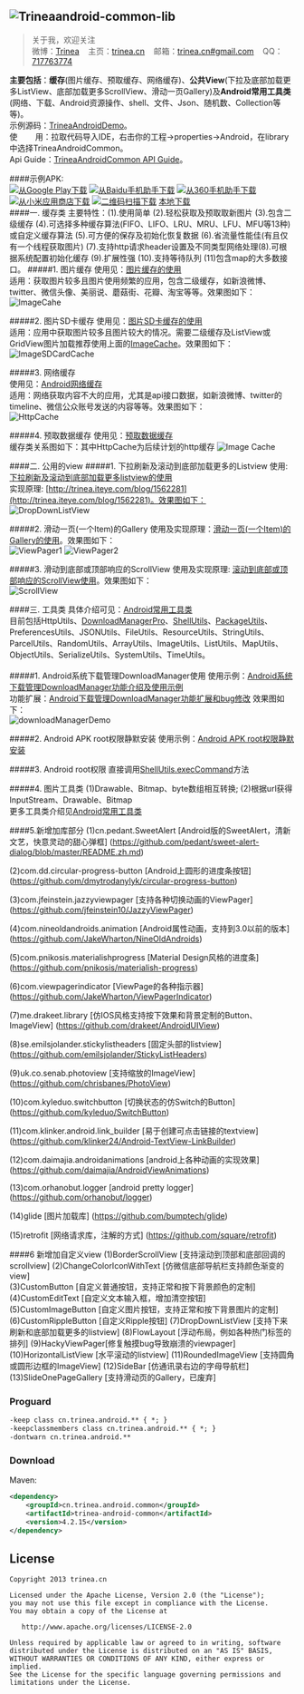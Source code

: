 ![Trinea](http://farm8.staticflickr.com/7426/9456847893_053161c7a4_o.png)android-common-lib
-------------
> 关于我，欢迎关注  
> 微博：<a title="Android 技术及移动互联网分享" href="http://weibo.com/trinea?s=6cm7D0" target="_blank">Trinea</a>&nbsp;&nbsp;&nbsp;&nbsp;主页：<a title="关注于 Android、Java、性能优化、开源项目" href="http://www.trinea.cn/" target="_blank">trinea.cn</a>&nbsp;&nbsp;&nbsp;&nbsp;邮箱：<a title="欢迎邮件与我交流" href="mailto:trinea.cn@gmail.com" target="_blank">trinea.cn#gmail.com</a>&nbsp;&nbsp;&nbsp;&nbsp;QQ：<a title="欢迎 Q 我" href="http://wpa.qq.com/msgrd?v=3&amp;uin=717763774&amp;site=qq&amp;menu=yes" target="_blank">717763774</a>  

**主要包括**：<strong>缓存</strong>(图片缓存、预取缓存、网络缓存)、<strong>公共View</strong>(下拉及底部加载更多ListView、底部加载更多ScrollView、滑动一页Gallery)及<strong>Android常用工具类</strong>(网络、下载、Android资源操作、shell、文件、Json、随机数、Collection等等)。    
示例源码：[TrineaAndroidDemo](https://github.com/Trinea/AndroidDemo)。  
使&nbsp;&nbsp;&nbsp;&nbsp;&nbsp;&nbsp;&nbsp;&nbsp;用：拉取代码导入IDE，右击你的工程->properties->Android，在library中选择TrineaAndroidCommon。  
Api Guide：[TrineaAndroidCommon API Guide](http://trinea.github.io/doc/trinea_android_common/index.html)。  

####示例APK:  
<a href="https://play.google.com/store/apps/details?id=cn.trinea.android.demo" target="_blank" title="从Google Play下载"><img src="http://www.android.com/images/brand/get_it_on_play_logo_small.png" title="从Google Play下载"/></a>
    <a href="http://as.baidu.com/a/item?docid=5499464" target="_blank" title="从Baidu手机助手下载"><img src="http://farm3.staticflickr.com/2826/11928623406_b9e8d39bd7_o.png" title="从Baidu手机助手下载"/></a>
    <a href="http://zhushou.360.cn/detail/index/soft_id/994107" target="_blank" title="从360手机助手下载"><img src="http://farm4.staticflickr.com/3775/11983355756_f8548f4c17_o.png" title="从360手机助手下载"/></a>
    <a href="http://app.xiaomi.com/detail/54761" target="_blank" title="从小米应用商店下载"><img src="http://farm8.staticflickr.com/7380/11982503045_b0538df5f5_o.png" title="从小米应用商店下载"/></a>
    <a href="http://trinea.github.com/apk/trinea-android-demo.apk" target="_blank" title="二维码扫描下载"><img src="https://farm3.staticflickr.com/2930/14017948972_bafb6df1b5_o.png" title="二维码扫描下载"/></a>
    <a href="http://trinea.github.com/apk/trinea-android-demo.apk" target="_blank" title="点击下载到本地">本地下载</a>  
####一. 缓存类
主要特性：(1).使用简单 (2).轻松获取及预取取新图片 (3).包含二级缓存 (4).可选择多种缓存算法(FIFO、LIFO、LRU、MRU、LFU、MFU等13种)或自定义缓存算法 (5).可方便的保存及初始化恢复数据 (6).省流量性能佳(有且仅有一个线程获取图片) (7).支持http请求header设置及不同类型网络处理(8).可根据系统配置初始化缓存 (9).扩展性强 (10).支持等待队列 (11)包含map的大多数接口。
#####1. 图片缓存
使用见：[图片缓存的使用](http://www.trinea.cn/android/android-imagecache/)  
适用：获取图片较多且图片使用频繁的应用，包含二级缓存，如新浪微博、twitter、微信头像、美丽说、蘑菇街、花瓣、淘宝等等。效果图如下：  
![ImageCahe](http://farm4.staticflickr.com/3710/9312163125_81f1c1997b_o.jpg)
  

#####2. 图片SD卡缓存
使用见：[图片SD卡缓存的使用](http://www.trinea.cn/android/android-imagesdcardcache/)  
适用：应用中获取图片较多且图片较大的情况。需要二级缓存及ListView或GridView图片加载推荐使用上面的[ImageCache](http://www.trinea.cn/android/android-imagecache/)。效果图如下：  
![ImageSDCardCache](http://farm3.staticflickr.com/2834/9314949798_ea69bdb5e8_o.jpg)
  
  
#####3.  网络缓存  
使用见：[Android网络缓存](http://www.trinea.cn/android/android-http-cache)  
适用：网络获取内容不大的应用，尤其是api接口数据，如新浪微博、twitter的timeline、微信公众账号发送的内容等等。效果图如下：  
![HttpCache](http://farm3.staticflickr.com/2843/12566457534_2cfa4297a1_o.jpg)  


#####4. 预取数据缓存
使用见：[预取数据缓存](http://www.trinea.cn/android/preloaddatacache/)  
缓存类关系图如下：其中HttpCache为后续计划的http缓存 
![Image Cache](https://farm8.staticflickr.com/7336/13991252450_f1e154012d_o.png)  

####二. 公用的view
#####1. 下拉刷新及滚动到底部加载更多的Listview
使用: [下拉刷新及滚动到底部加载更多listview的使用](http://www.trinea.cn/android/dropdown-to-refresh-and-bottom-load-more-listview/)  
实现原理: [http://trinea.iteye.com/blog/1562281](http://trinea.iteye.com/blog/1562281)。效果图如下：  
![DropDownListView](http://farm8.staticflickr.com/7376/9312162951_74b597ebaa_o.jpg)
  

#####2. 滑动一页(一个Item)的Gallery
使用及实现原理：[滑动一页(一个Item)的Gallery的使用](http://www.trinea.cn/android/gallery-scroll-one-page/)。效果图如下：  
![ViewPager1](http://farm8.staticflickr.com/7330/9321381014_fb404e2430_o.jpg)
![ViewPager2](http://farm3.staticflickr.com/2827/9321380982_d8619d1601_o.jpg)
  

#####3. 滑动到底部或顶部响应的ScrollView
使用及实现原理: [滚动到底部或顶部响应的ScrollView使用](http://www.trinea.cn/android/on-bottom-load-more-scrollview/)。效果图如下：  
![ScrollView](http://farm4.staticflickr.com/3669/9459686814_1a523ceeb6_o.jpg)


####三. 工具类
具体介绍可见：[Android常用工具类](http://www.trinea.cn/android/android-common-utils/)  
目前包括HttpUtils、[DownloadManagerPro](http://www.trinea.cn/android/android-downloadmanager/)、[ShellUtils](http://www.trinea.cn/android/android-java-execute-shell-commands/)、[PackageUtils](http://www.trinea.cn/android/android-silent-install/)、PreferencesUtils、JSONUtils、FileUtils、ResourceUtils、StringUtils、ParcelUtils、RandomUtils、ArrayUtils、ImageUtils、ListUtils、MapUtils、ObjectUtils、SerializeUtils、SystemUtils、TimeUtils。  
<br/>
#####1. Android系统下载管理DownloadManager使用
使用示例：[Android系统下载管理DownloadManager功能介绍及使用示例](http://www.trinea.cn/android/android-downloadmanager/)  
功能扩展：[Android下载管理DownloadManager功能扩展和bug修改](http://www.trinea.cn/android/android-downloadmanager-pro/)
效果图如下：  
![downloadManagerDemo](http://www.trinea.cn/wp-content/uploads/2013/05/downloadDemo2.gif)  
  
#####2. Android APK root权限静默安装
使用示例：[Android APK root权限静默安装](http://www.trinea.cn/android/android-silent-install/)
  
#####3. Android root权限
直接调用[ShellUtils.execCommand](https://github.com/Trinea/AndroidCommon/blob/master/src/cn/trinea/android/common/util/ShellUtils.java#LC43)方法
  
#####4. 图片工具类
(1)Drawable、Bitmap、byte数组相互转换; (2)根据url获得InputStream、Drawable、Bitmap  
更多工具类介绍见[Android常用工具类](http://www.trinea.cn/android/android-common-utils/)

####5.新增加库部分
(1)cn.pedant.SweetAlert [Android版的SweetAlert，清新文艺，快意灵动的甜心弹框]
(https://github.com/pedant/sweet-alert-dialog/blob/master/README.zh.md)

(2)com.dd.circular-progress-button [Android上圆形的进度条按钮]
(https://github.com/dmytrodanylyk/circular-progress-button)

(3)com.jfeinstein.jazzyviewpager [支持各种切换动画的ViewPager]
(https://github.com/jfeinstein10/JazzyViewPager)

(4)com.nineoldandroids.animation [Android属性动画，支持到3.0以前的版本]
(https://github.com/JakeWharton/NineOldAndroids)

(5)com.pnikosis.materialishprogress [Material Design风格的进度条]
(https://github.com/pnikosis/materialish-progress)

(6)com.viewpagerindicator [ViewPage的各种指示器]
(https://github.com/JakeWharton/ViewPagerIndicator)

(7)me.drakeet.library [仿IOS风格支持按下效果和背景定制的Button、ImageView]
(https://github.com/drakeet/AndroidUIView)

(8)se.emilsjolander.stickylistheaders [固定头部的listview]
(https://github.com/emilsjolander/StickyListHeaders)

(9)uk.co.senab.photoview [支持缩放的ImageView]
(https://github.com/chrisbanes/PhotoView)

(10)com.kyleduo.switchbutton [切换状态的仿Switch的Button]
(https://github.com/kyleduo/SwitchButton)

(11)com.klinker.android.link_builder [易于创建可点击链接的textview]
(https://github.com/klinker24/Android-TextView-LinkBuilder)

(12)com.daimajia.androidanimations [android上各种动画的实现效果]
(https://github.com/daimajia/AndroidViewAnimations)

(13)com.orhanobut.logger [android pretty logger]
(https://github.com/orhanobut/logger)

(14)glide [图片加载库]
(https://github.com/bumptech/glide)

(15)retrofit [网络请求库，注解的方式]
(https://github.com/square/retrofit)

####6 新增加自定义view
(1)BorderScrollView [支持滚动到顶部和底部回调的scrollview]
(2)ChangeColorIconWithText [仿微信底部导航栏支持颜色渐变的view]  
(3)CustomButton [自定义普通按钮，支持正常和按下背景颜色的定制]
(4)CustomEditText [自定义文本输入框，增加清空按钮]
(5)CustomImageButton [自定义图片按钮，支持正常和按下背景图片的定制]
(6)CustomRippleButton [自定义Ripple按钮]
(7)DropDownListView [支持下来刷新和底部加载更多的listview]
(8)FlowLayout [浮动布局，例如各种热门标签的排列]
(9)HackyViewPager[修复触摸bug导致崩溃的viewpager]
(10)HorizontalListView [水平滚动的listview]
(11)RoundedImageView [支持圆角或圆形边框的ImageView]
(12)SideBar [仿通讯录右边的字母导航栏]
(13)SlideOnePageGallery [支持滑动页的Gallery，已废弃] 
   
### Proguard
``` xml
-keep class cn.trinea.android.** { *; }
-keepclassmembers class cn.trinea.android.** { *; }
-dontwarn cn.trinea.android.**
```

### Download
Maven:
``` xml
<dependency>
    <groupId>cn.trinea.android.common</groupId>
    <artifactId>trinea-android-common</artifactId>
    <version>4.2.15</version>
</dependency>
```

## License

    Copyright 2013 trinea.cn

    Licensed under the Apache License, Version 2.0 (the "License");
    you may not use this file except in compliance with the License.
    You may obtain a copy of the License at

       http://www.apache.org/licenses/LICENSE-2.0

    Unless required by applicable law or agreed to in writing, software
    distributed under the License is distributed on an "AS IS" BASIS,
    WITHOUT WARRANTIES OR CONDITIONS OF ANY KIND, either express or implied.
    See the License for the specific language governing permissions and
    limitations under the License.

